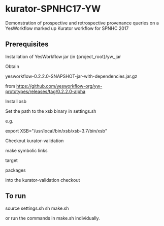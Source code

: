 # kurator-SPNHC17-YW

Demonstration of prospective and retrospective provenance queries on a YesWorkflow marked up Kurator workflow for SPNHC 2017

## Prerequisites

Installation of YesWorkflow jar (in {project_root}/yw_jar

Obtain 

yesworkflow-0.2.2.0-SNAPSHOT-jar-with-dependencies.jar.gz

from https://github.com/yesworkflow-org/yw-prototypes/releases/tag/0.2.2.0-alpha

Install xsb

Set the path to the xsb binary in settings.sh

e.g.

export XSB="/usr/local/bin/xsb/xsb-3.7/bin/xsb"

Checkout kurator-validation

make symbolic links 

target

packages 

into the kurator-validation checkout

## To run

source settings.sh
sh make.sh

or run the commands in make.sh individually.
